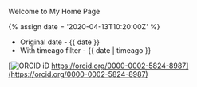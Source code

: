 ---
---

Welcome to My Home Page

{% assign date = '2020-04-13T10:20:00Z' %}

- Original date - {{ date }}
- With timeago filter - {{ date | timeago }}

[![ORCID iD](/assets/img/ORCID-iD_icon-vector.svg)
https://orcid.org/0000-0002-5824-8987](https://orcid.org/0000-0002-5824-8987)


